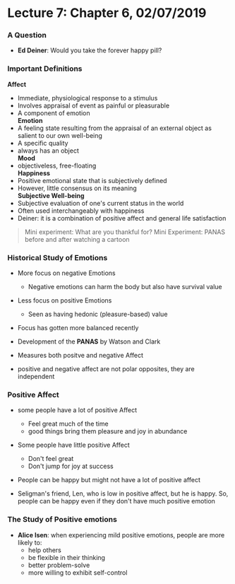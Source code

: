 # Lecture 7: Chapter 6, 02/07/2019

### A Question
* **Ed Deiner**: Would you take the forever happy pill?

### Important Definitions  
**Affect**  
* Immediate, physiological response to a stimulus
* Involves appraisal of event as painful or pleasurable
* A component of emotion  
**Emotion**  
* A feeling state resulting from the appraisal of an external object as salient to our own well-being
* A specific quality
* always has an object  
**Mood**  
* objectiveless, free-floating  
**Happiness**    
* Positive emotional state that is subjectively defined
* However, little consensus on its meaning  
**Subjective Well-being**  
* Subjective evaluation of one's current status in the world
* Often used interchangeably with happiness
* Deiner: it is a combination of positive affect and general life satisfaction

> Mini experiment: What are you thankful for?
> Mini Experiment: PANAS before and after watching a cartoon

### Historical Study of Emotions
* More focus on negative Emotions
  * Negative emotions can harm the body but also have survival value
* Less focus on positive Emotions
  * Seen as having hedonic (pleasure-based) value
* Focus has gotten more balanced recently

* Development of the **PANAS** by Watson and Clark
* Measures both positve and negative Affect
* positive and negative affect are not polar opposites, they are independent

### Positive Affect
* some people have a lot of positive Affect
  * Feel great much of the time
  * good things bring them pleasure and joy in abundance
* Some people have little positive Affect
  * Don't feel great
  * Don't jump for joy at success

* People can be happy but might not have a lot of positive affect
* Seligman's friend, Len, who is low in positive affect, but he is happy. So, people can be happy even if they don't have much positive emotion

### The Study of Positive emotions
* **Alice Isen**: when experiencing mild positive emotions, people are more likely to:
  * help others
  * be flexible in their thinking
  * better problem-solve
  * more willing to exhibit self-control
